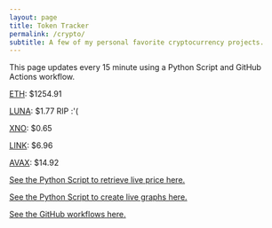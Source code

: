 ```yaml
---
layout: page
title: Token Tracker
permalink: /crypto/
subtitle: A few of my personal favorite cryptocurrency projects.
---
```


 This page updates every 15 minute using a Python Script and GitHub Actions workflow.


<!--BEGINCRYPTOINPUT-->
[ETH](https://smfxfc.github.io/crypto/eth.html): $1254.91

[LUNA](https://smfxfc.github.io/crypto/luna.html): $1.77 RIP :'(

[XNO](https://smfxfc.github.io/crypto/xno.html): $0.65

[LINK](https://smfxfc.github.io/crypto/link.html): $6.96

[AVAX](https://smfxfc.github.io/crypto/avax.html): $14.92

<!--ENDCRYPTOINPUT-->
 
 
[See the Python Script to retrieve live price here.](https://github.com/smfxfc/smfxfc.github.io/blob/master/src/get_cryptos.py)

[See the Python Script to create live graphs here.](https://github.com/smfxfc/smfxfc.github.io/blob/master/src/graph_crypto.py)

[See the GitHub workflows here.](https://github.com/smfxfc/smfxfc.github.io/blob/master/.github/workflows/)

